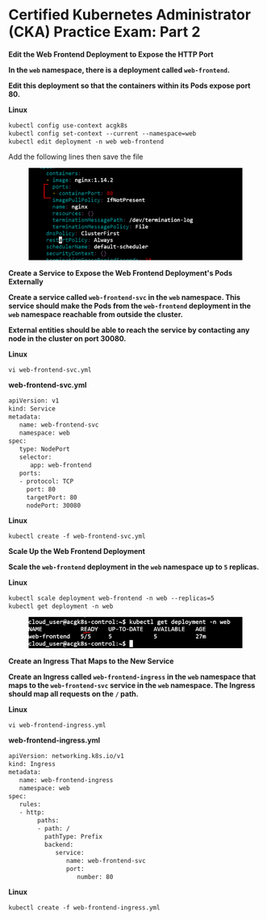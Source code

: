 # Certified Kubernetes Administrator (CKA) Practice Exam: Part 2

**Edit the Web Frontend Deployment to Expose the HTTP Port**

**In the `web` namespace, there is a deployment called `web-frontend`.**

**Edit this deployment so that the containers within its Pods expose port 80.**



**Linux**

```
kubectl config use-context acgk8s
kubectl config set-context --current --namespace=web
kubectl edit deployment -n web web-frontend
```

Add the following lines then save the file

<figure><img src="../../../.gitbook/assets/image (3).png" alt=""><figcaption></figcaption></figure>



**Create a Service to Expose the Web Frontend Deployment's Pods Externally**

**Create a service called `web-frontend-svc` in the `web` namespace. This service should make the Pods from the `web-frontend` deployment in the `web` namespace reachable from outside the cluster.**

**External entities should be able to reach the service by contacting any node in the cluster on port 30080.**

**Linux**

```
vi web-frontend-svc.yml
```

**web-frontend-svc.yml**

```
apiVersion: v1
kind: Service
metadata:
   name: web-frontend-svc
   namespace: web
spec:
   type: NodePort
   selector:
      app: web-frontend
   ports:
   - protocol: TCP
     port: 80
     targetPort: 80
     nodePort: 30080
```



**Linux**

```
kubectl create -f web-frontend-svc.yml
```

**Scale Up the Web Frontend Deployment**

**Scale the `web-frontend` deployment in the `web` namespace up to `5` replicas.**

**Linux**

```
kubectl scale deployment web-frontend -n web --replicas=5
kubectl get deployment -n web
```

<figure><img src="../../../.gitbook/assets/image.png" alt=""><figcaption></figcaption></figure>



**Create an Ingress That Maps to the New Service**

**Create an Ingress called `web-frontend-ingress` in the `web` namespace that maps to the `web-frontend-svc` service in the `web` namespace. The Ingress should map all requests on the `/` path.**



**Linux**

```
vi web-frontend-ingress.yml
```

**web-frontend-ingress.yml**

```
apiVersion: networking.k8s.io/v1
kind: Ingress
metadata:
   name: web-frontend-ingress
   namespace: web
spec:
   rules:
   - http:
        paths:
        - path: /
          pathType: Prefix
          backend:
             service:
                name: web-frontend-svc
                port:
                   number: 80
```



**Linux**

```
kubectl create -f web-frontend-ingress.yml
```



